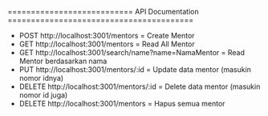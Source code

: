 =========================== API Documentation ========================================

- POST http://localhost:3001/mentors = Create Mentor 
- GET http://localhost:3001/mentors = Read All Mentor
- GET http://localhost:3001/search/name?name=NamaMentor = Read Mentor berdasarkan nama
- PUT http://localhost:3001/mentors/:id = Update data mentor (masukin nomor idnya)
- DELETE http://localhost:3001/mentors/:id = Delete data mentor (masukin nomor id juga)
- DELETE http://localhost:3001/mentors = Hapus semua mentor
